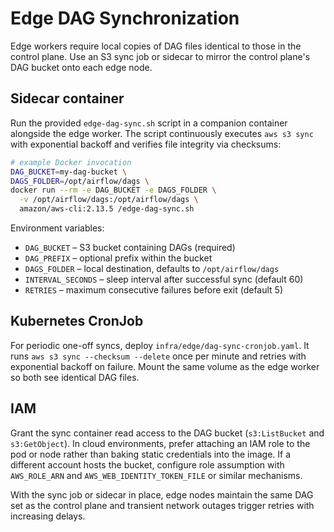 # Edge DAG Synchronization

Edge workers require local copies of DAG files identical to those in the control plane. Use an S3 sync job or sidecar to mirror the control plane's DAG bucket onto each edge node.

## Sidecar container

Run the provided `edge-dag-sync.sh` script in a companion container alongside the edge worker. The script continuously executes `aws s3 sync` with exponential backoff and verifies file integrity via checksums:

```bash
# example Docker invocation
DAG_BUCKET=my-dag-bucket \
DAGS_FOLDER=/opt/airflow/dags \
docker run --rm -e DAG_BUCKET -e DAGS_FOLDER \
  -v /opt/airflow/dags:/opt/airflow/dags \
  amazon/aws-cli:2.13.5 /edge-dag-sync.sh
```

Environment variables:

- `DAG_BUCKET` – S3 bucket containing DAGs (required)
- `DAG_PREFIX` – optional prefix within the bucket
- `DAGS_FOLDER` – local destination, defaults to `/opt/airflow/dags`
- `INTERVAL_SECONDS` – sleep interval after successful sync (default 60)
- `RETRIES` – maximum consecutive failures before exit (default 5)

## Kubernetes CronJob

For periodic one-off syncs, deploy `infra/edge/dag-sync-cronjob.yaml`. It runs `aws s3 sync --checksum --delete` once per minute and retries with exponential backoff on failure. Mount the same volume as the edge worker so both see identical DAG files.

## IAM

Grant the sync container read access to the DAG bucket (`s3:ListBucket` and `s3:GetObject`). In cloud environments, prefer attaching an IAM role to the pod or node rather than baking static credentials into the image. If a different account hosts the bucket, configure role assumption with `AWS_ROLE_ARN` and `AWS_WEB_IDENTITY_TOKEN_FILE` or similar mechanisms.

With the sync job or sidecar in place, edge nodes maintain the same DAG set as the control plane and transient network outages trigger retries with increasing delays.
